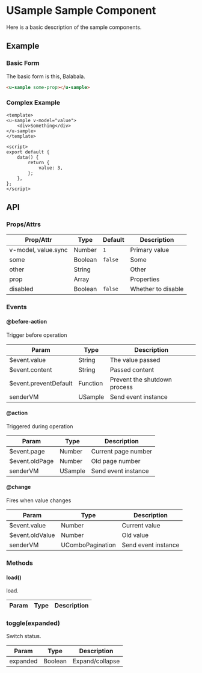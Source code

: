 # USample Sample Component

Here is a basic description of the sample components.

## Example
### Basic Form

The basic form is this, Balabala.

``` html
<u-sample some-prop></u-sample>
```

### Complex Example

``` vue
<template>
<u-sample v-model="value">
    <div>Something</div>
</u-sample>
</template>

<script>
export default {
    data() {
        return {
            value: 3,
        };
    },
};
</script>
```

## API
### Props/Attrs

| Prop/Attr | Type | Default | Description |
| --------- | ---- | ------- | ----------- |
| v-model, value.sync | Number | `1` | Primary value |
| some | Boolean | `false` | Some |
| other | String | | Other |
| prop | Array | | Properties |
| disabled | Boolean | `false` | Whether to disable |

### Events

#### @before-action

Trigger before operation

| Param | Type | Description |
| ----- | ---- | ----------- |
| $event.value | String | The value passed |
| $event.content | String | Passed content |
| $event.preventDefault | Function | Prevent the shutdown process |
| senderVM | USample | Send event instance |

#### @action

Triggered during operation

| Param | Type | Description |
| ----- | ---- | ----------- |
| $event.page | Number | Current page number |
| $event.oldPage | Number | Old page number |
| senderVM | USample | Send event instance |

#### @change

Fires when value changes

| Param | Type | Description |
| ----- | ---- | ----------- |
| $event.value | Number | Current value |
| $event.oldValue | Number | Old value |
| senderVM | UComboPagination | Send event instance |

### Methods

#### load()

load.

| Param | Type | Description |
| ----- | ---- | ----------- |

### toggle(expanded)

Switch status.

| Param | Type | Description |
| ----- | ---- | ----------- |
| expanded | Boolean | Expand/collapse |
